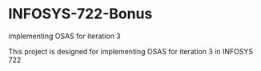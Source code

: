 # INFOSYS-722-Bonus
implementing OSAS for iteration 3

This project is designed for implementing OSAS for iteration 3 in INFOSYS 722
